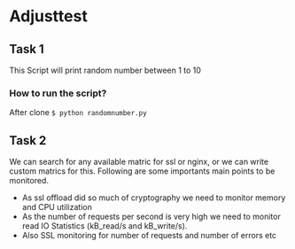 # Adjusttest

## Task 1
This Script will print random number between 1 to 10
### How to run the script?
After clone
`$ python randomnumber.py`

## Task 2
We can search for any available matric for ssl or nginx, or we can write custom matrics for this. 
Following are some importants main points to be monitored.
- As ssl offload did so much of cryptography we need to monitor memory and CPU utilization
- As the number of requests per second is very high we need to monitor read IO Statistics (kB_read/s and kB_write/s).
- Also SSL monitoring for number of requests and number of errors etc
